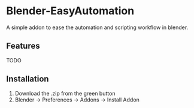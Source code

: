 # Blender-EasyAutomation
A simple addon to ease the automation and scripting workflow in blender.

## Features

TODO

## Installation

1. Download the .zip from the green button
2. Blender -> Preferences -> Addons -> Install Addon
